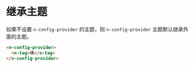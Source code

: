# 继承主题

如果不设置 `n-config-provider` 的主题，则 `n-config-provider` 主题默认继承外面的主题。

```html
<n-config-provider>
  <n-tag>噢</n-tag>
</n-config-provider>
```
